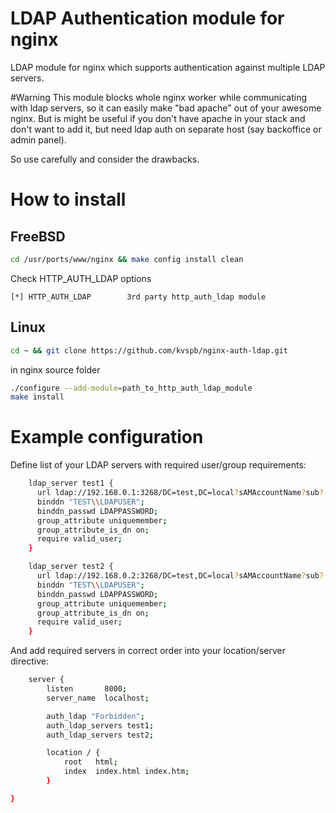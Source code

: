 # LDAP Authentication module for nginx
LDAP module for nginx which supports authentication against multiple LDAP servers.

#Warning
This module blocks whole nginx worker while communicating with ldap servers, so it can easily make "bad apache" out of your awesome nginx. But is might be useful if you don't have apache in your stack and don't want to add it, but need ldap auth on separate host (say backoffice or admin panel).

So use carefully and consider the drawbacks.

# How to install

## FreeBSD

```bash
cd /usr/ports/www/nginx && make config install clean
```

Check HTTP_AUTH_LDAP options


```
[*] HTTP_AUTH_LDAP        3rd party http_auth_ldap module 
```

## Linux

```bash
cd ~ && git clone https://github.com/kvspb/nginx-auth-ldap.git   
```

in nginx source folder

```bash
./configure --add-module=path_to_http_auth_ldap_module
make install
```

# Example configuration
Define list of your LDAP servers with required user/group requirements:

```bash
    ldap_server test1 {
      url ldap://192.168.0.1:3268/DC=test,DC=local?sAMAccountName?sub?(objectClass=person);
      binddn "TEST\\LDAPUSER";
      binddn_passwd LDAPPASSWORD;
      group_attribute uniquemember;
      group_attribute_is_dn on;
      require valid_user;
    }

    ldap_server test2 {
      url ldap://192.168.0.2:3268/DC=test,DC=local?sAMAccountName?sub?(objectClass=person);
      binddn "TEST\\LDAPUSER";
      binddn_passwd LDAPPASSWORD;
      group_attribute uniquemember;
      group_attribute_is_dn on;
      require valid_user;
    }
```

And add required servers in correct order into your location/server directive:
```bash
    server {
        listen       8000;
        server_name  localhost;

        auth_ldap "Forbidden";
        auth_ldap_servers test1;
		auth_ldap_servers test2;

        location / {
            root   html;
            index  index.html index.htm;
        }

}
```
